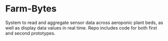 # Farm-Bytes

System to read and aggregate sensor data across aeroponic plant beds, as well as display data values in real time.
Repo includes code for both first and second prototypes.
